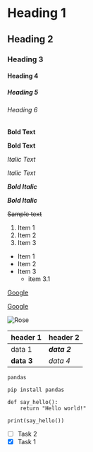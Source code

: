 # Heading 1
## Heading 2
### Heading 3
#### Heading 4
##### Heading 5
###### Heading 6

**Bold Text**

__Bold Text__

*Italic Text*

_Italic Text_

***Bold Italic***

___Bold Italic___

~~Sample text~~

1. Item 1
2. Item 2
3. Item 3

* Item 1
* Item 2
* Item 3
    * item 3.1

[Google](https://www.google.com/)

<a href="https://www.google.com/">Google</a>

![Rose](https://images.pexels.com/photos/697259/pexels-photo-697259.jpeg)

|header 1| header 2|
|--------|----------|
| data 1 | ***data 2***|
|**data 3** | *data 4*|

`pandas`

```
pip install pandas
```

```
def say_hello():
    return "Hello world!"

print(say_hello())
```

- [ ] Task 2
- [x] Task 1